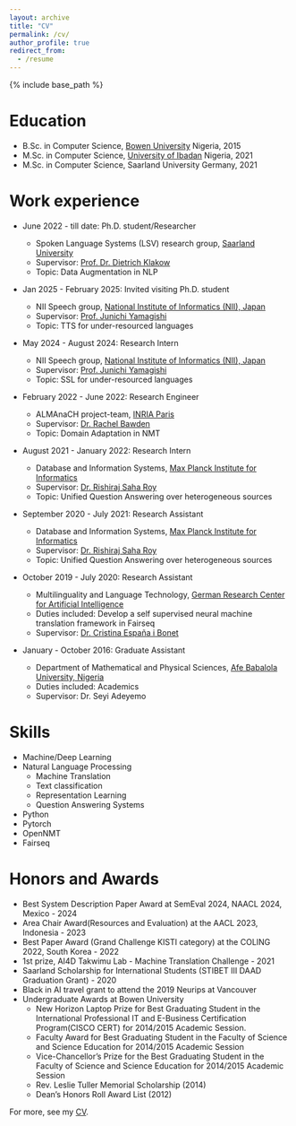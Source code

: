 ```yaml
---
layout: archive
title: "CV"
permalink: /cv/
author_profile: true
redirect_from:
  - /resume
---
```


{% include base_path %}

Education
======
* B.Sc. in Computer Science, <a href="https://bowen.edu.ng/">Bowen University</a> Nigeria, 2015
* M.Sc. in Computer Science, <a href="">University of Ibadan</a> Nigeria, 2021 
* M.Sc. in Computer Science, Saarland University Germany, 2021 

Work experience
======
* June 2022 - till date: Ph.D. student/Researcher
  *  Spoken Language Systems (LSV) research group, <a href = "https://www.lsv.uni-saarland.de/">Saarland University</a>
  * Supervisor: <a href="https://www.lsv.uni-saarland.de/people/dietrich-klakow/">Prof. Dr. Dietrich Klakow</a>
  * Topic: Data Augmentation in NLP

* Jan 2025 - February 2025: Invited visiting Ph.D. student
  * NII Speech group, <a href = "https://nii-yamagishilab.github.io/">National Institute of Informatics (NII), Japan</a>
  * Supervisor: <a href="https://nii-yamagishilab.github.io/author/junichi-yamagishi/">Prof. Junichi Yamagishi</a>
  * Topic: TTS for under-resourced languages
    
* May 2024 - August 2024: Research Intern
  * NII Speech group, <a href = "https://nii-yamagishilab.github.io/">National Institute of Informatics (NII), Japan</a>
  * Supervisor: <a href="https://nii-yamagishilab.github.io/author/junichi-yamagishi/">Prof. Junichi Yamagishi</a>
  * Topic: SSL for under-resourced languages
    
* February 2022 - June 2022: Research Engineer
  * ALMAnaCH project-team, <a href = "https://files.inria.fr/almanach/index-en.html">INRIA Paris</a>
  * Supervisor: <a href="https://rbawden.github.io/">Dr. Rachel Bawden</a>
  * Topic: Domain Adaptation in NMT
  
* August 2021 - January 2022: Research Intern
  * Database and Information Systems, <a href = "https://www.mpi-inf.mpg.de/departments/databases-and-information-systems/">Max Planck Institute for Informatics</a>
  * Supervisor: <a href="http://people.mpi-inf.mpg.de/~rsaharo/">Dr. Rishiraj Saha Roy</a>
  * Topic: Unified Question Answering over heterogeneous sources
  
* September 2020 - July 2021: Research Assistant
  * Database and Information Systems, <a href = "https://www.mpi-inf.mpg.de/departments/databases-and-information-systems/">Max Planck Institute for Informatics</a>
  * Supervisor: <a href="http://people.mpi-inf.mpg.de/~rsaharo/">Dr. Rishiraj Saha Roy</a>
  * Topic: Unified Question Answering over heterogeneous sources

* October 2019 - July 2020: Research Assistant
  * Multilinguality and Language Technology, <a href = "https://www.dfki.de/en/web/research/research-departments/multilinguality-and-language-technology/team-mlt/">German Research Center for Artificial Intelligence</a>
  * Duties included: Develop a self supervised neural machine translation framework in Fairseq
  * Supervisor: <a href="https://www.cs.upc.edu/~cristinae">Dr. Cristina España i Bonet</a>


* January - October 2016: Graduate Assistant
  * Department of Mathematical and Physical Sciences, <a href="http://www.abuad.edu.ng">Afe Babalola University, Nigeria </a>
  * Duties included: Academics
  * Supervisor: Dr. Seyi Adeyemo
  
Skills
======
* Machine/Deep Learning 
* Natural Language Processing
  * Machine Translation
  * Text classification
  * Representation Learning
  * Question Answering Systems
* Python
* Pytorch
* OpenNMT
* Fairseq

Honors and Awards
======
* Best System Description Paper Award at SemEval 2024, NAACL 2024, Mexico - 2024
* Area Chair Award(Resources and Evaluation) at the AACL 2023, Indonesia - 2023
* Best Paper Award (Grand Challenge KISTI category) at the COLING 2022, South Korea - 2022
* 1st prize, AI4D Takwimu Lab - Machine Translation Challenge - 2021
* Saarland Scholarship for International Students (STIBET III DAAD Graduation Grant) - 2020
* Black in AI travel grant to attend the 2019 Neurips at Vancouver 
* Undergraduate Awards at Bowen University
  * New Horizon Laptop Prize for Best Graduating Student in the International Professional IT and E-Business Certification Program(CISCO CERT) for 2014/2015 Academic Session.
  * Faculty Award for Best Graduating Student in the Faculty of Science and Science Education for 2014/2015 Academic Session
  * Vice-Chancellor’s Prize for the Best Graduating Student in the Faculty of Science and Science Education for 2014/2015 Academic Session
  * Rev. Leslie Tuller Memorial Scholarship (2014)
  * Dean’s Honors Roll Award List (2012)

For more, see my <a href="../files/Jesujoba_CV.pdf">CV</a>.

